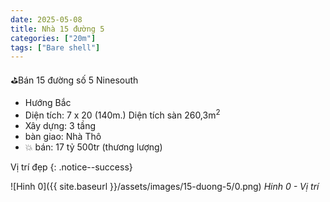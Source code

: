 ```yaml
---
date: 2025-05-08
title: Nhà 15 đường 5
categories: ["20m"]
tags: ["Bare shell"] 
---
```


⛳️Bán 15 đường số 5 Ninesouth
- Hướng Bắc
- Diện tích: 7 x 20 (140m.) Diện tích sàn 260,3m<sup>2</sup>
- Xây dựng: 3 tầng
- bàn giao: Nhà Thô
- 💥 bán: 17 tỷ 500tr (thương lượng)

Vị trí đẹp
{: .notice--success}

![Hinh 0]({{ site.baseurl }}/assets/images/15-duong-5/0.png)
_Hinh 0 - Vị trí_


<!-- {% assign image_titles="0,1,2" | split: "," %}
{% for i in (0..2) %}
![Hinh {{ i }}]({{ site.baseurl }}/assets/images/20-duong-15/{{ i }}.jpeg)
_Hinh {{ i }} - {{ image_titles[i] }}_
{% endfor %} -->
